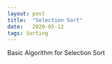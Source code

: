 ```yaml
---
layout: post
title:  "Selection Sort"
date:   2020-05-12
tags: Sorting
---
```


Basic Algorithm for Selection Sort